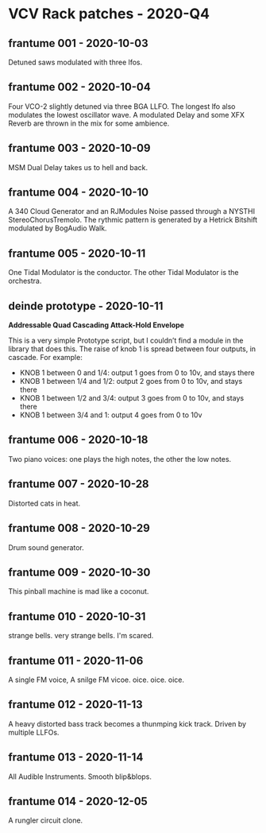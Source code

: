 # VCV Rack patches - 2020-Q4

## frantume 001 - 2020-10-03

Detuned saws modulated with three lfos.

## frantume 002 - 2020-10-04

Four VCO-2 slightly detuned via three BGA LLFO. The longest lfo also modulates the
lowest oscillator wave. A modulated Delay and some XFX Reverb are thrown in the mix
for some ambience.

## frantume 003 - 2020-10-09

MSM Dual Delay takes us to hell and back.

## frantume 004 - 2020-10-10

A 340 Cloud Generator and an RJModules Noise passed through a NYSTHI StereoChorusTremolo.
The rythmic pattern is generated by a Hetrick Bitshift modulated by BogAudio Walk.

## frantume 005 - 2020-10-11

One Tidal Modulator is the conductor. The other Tidal Modulator is the orchestra.

## deinde prototype - 2020-10-11

**Addressable Quad Cascading Attack-Hold Envelope**

This is a very simple Prototype script, but I couldn’t find a module in the library that does this.
The raise of knob 1 is spread between four outputs, in cascade. For example:

- KNOB 1 between 0 and 1/4: output 1 goes from 0 to 10v, and stays there
- KNOB 1 between 1/4 and 1/2: output 2 goes from 0 to 10v, and stays there
- KNOB 1 between 1/2 and 3/4: output 3 goes from 0 to 10v, and stays there
- KNOB 1 between 3/4 and 1: output 4 goes from 0 to 10v

## frantume 006 - 2020-10-18

Two piano voices: one plays the high notes, the other the low notes.

## frantume 007 - 2020-10-28

Distorted cats in heat.

## frantume 008 - 2020-10-29

Drum sound generator.

## frantume 009 - 2020-10-30

This pinball machine is mad like a coconut.

## frantume 010 - 2020-10-31

strange bells. very strange bells. I'm scared.

## frantume 011 - 2020-11-06

A single FM voice, A snilge FM vicoe. oice. oice. oice.

## frantume 012 - 2020-11-13

A heavy distorted bass track becomes a thunmping kick track. Driven by multiple LLFOs.

## frantume 013 - 2020-11-14

All Audible Instruments. Smooth blip&blops.

## frantume 014 - 2020-12-05

A rungler circuit clone.
